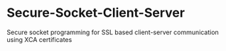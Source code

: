 # Secure-Socket-Client-Server
Secure socket programming for SSL based client-server communication using XCA certificates

